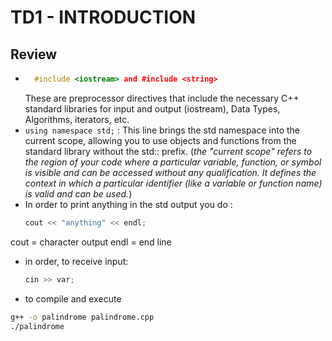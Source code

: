 # TD1 - INTRODUCTION
## Review
- ```cpp
    #include <iostream> and #include <string>
    ```
    These are preprocessor directives that include the necessary C++ standard libraries for input and output (iostream), Data Types, Algorithms, iterators, etc.
- `using namespace std;` : This line brings the std namespace into the current scope, allowing you to use objects and functions from the standard library without the std:: prefix. (*the "current scope" refers to the region of your code where a particular variable, function, or symbol is visible and can be accessed without any qualification. It defines the context in which a particular identifier (like a variable or function name) is valid and can be used.*)
- In order to print anything in the std output you do :
    ```cpp
    cout << "anything" << endl;
    ```
cout = character output
endl = end line

- in order, to receive input:
    ```cpp 
    cin >> var;
    ```
- to compile and execute
```bash
g++ -o palindrome palindrome.cpp
./palindrome
```
